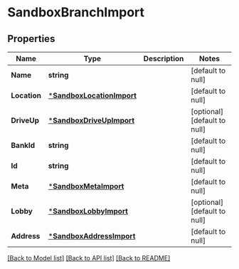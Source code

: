 # SandboxBranchImport

## Properties
Name | Type | Description | Notes
------------ | ------------- | ------------- | -------------
**Name** | **string** |  | [default to null]
**Location** | [***SandboxLocationImport**](SandboxLocationImport.md) |  | [default to null]
**DriveUp** | [***SandboxDriveUpImport**](SandboxDriveUpImport.md) |  | [optional] [default to null]
**BankId** | **string** |  | [default to null]
**Id** | **string** |  | [default to null]
**Meta** | [***SandboxMetaImport**](SandboxMetaImport.md) |  | [default to null]
**Lobby** | [***SandboxLobbyImport**](SandboxLobbyImport.md) |  | [optional] [default to null]
**Address** | [***SandboxAddressImport**](SandboxAddressImport.md) |  | [default to null]

[[Back to Model list]](../README.md#documentation-for-models) [[Back to API list]](../README.md#documentation-for-api-endpoints) [[Back to README]](../README.md)



